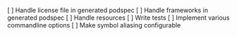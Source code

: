 [ ] Handle license file in generated podspec
[ ] Handle frameworks in generated podspec
[ ] Handle resources
[ ] Write tests
[ ] Implement various commandline options
[ ] Make symbol aliasing configurable
